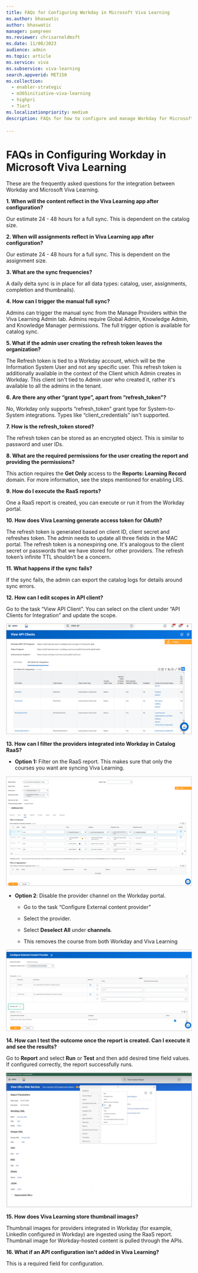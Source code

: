 ```yaml
---
title: FAQs for Configuring Workday in Microsoft Viva Learning 
ms.author: bhaswatic
author: bhaswatic
manager: pamgreen
ms.reviewer: chrisarnoldmsft
ms.date: 11/08/2023
audience: admin
ms.topic: article
ms.service: viva
ms.subservice: viva-learning
search.appverid: MET150
ms.collection:
  - enabler-strategic
  - m365initiative-viva-learning
  - highpri
  - Tier1
ms.localizationpriority: medium
description: FAQs for how to configure and manage Workday for Microsoft Viva Learning.

---
```


# FAQs in Configuring Workday in Microsoft Viva Learning

These are the frequently asked questions for the integration between Workday and Microsoft Viva Learning.

**1. When will the content reflect in the Viva Learning app after configuration?**

Our estimate 24 - 48 hours for a full sync. This is dependent on the catalog size.

**2. When will assignments reflect in Viva Learning app after configuration?**

Our estimate 24 - 48 hours for a full sync. This is dependent on the assignment size.

**3.	What are the sync frequencies?**

A daily delta sync is in place for all data types: catalog, user, assignments, completion and thumbnails).
	
**4.	How can I trigger the manual full sync?**

Admins can trigger the manual sync from the Manage Providers within the Viva Learning Admin tab. Admins require Global Admin, Knowledge Admin, and Knowledge Manager permissions. The full trigger option is available for catalog sync.

**5. What if the admin user creating the refresh token leaves the organization?**

The Refresh token is tied to a Workday account, which will be the Information System User and not any specific user. This refresh token is additionally available in the context of the Client which Admin creates in Workday. This client isn't tied to Admin user who created it, rather it's available to all the admins in the tenant.

**6. Are there any other “grant type”, apart from “refresh_token"?**

No, Workday only supports “refresh_token” grant type for System-to-System integrations. Types like “client_credentials” isn't supported.

**7. How is the refresh_token stored?**
 
The refresh token can be stored as an encrypted object. This is similar to password and user IDs.

**8. What are the required permissions for the user creating the report and providing the permissions?**

This action requires the **Get Only** access to the **Reports: Learning Record** domain. For more information, see the steps mentioned for enabling LRS.

**9. How do I execute the RaaS reports?**

One a RaaS report is created, you can execute or run it from the Workday portal.


**10.	How does Viva Learning generate access token for OAuth?**

The refresh token is generated based on client ID, client secret and refreshes token. The admin needs to update all three fields in the MAC portal. The refresh token is a nonexpiring one. It's analogous to the client secret or passwords that we have stored for other providers. The refresh token’s infinite TTL shouldn’t be a concern.

**11.	What happens if the sync fails?**

If the sync fails, the admin can export the catalog logs for details around sync errors.

**12. How can I edit scopes in API client?**

Go to the task “View API Client”. You can select on the client under “API Clients for Integration” and update the scope.

![A screenshot of the Workday API client with the option to upgrade the scope.](/viva/media/learning/workday-FAQ-1.png)


**13.	How can I filter the providers integrated into Workday in Catalog RaaS?**

- **Option 1:** Filter on the RaaS report. This makes sure that only the courses you want are syncing Viva Learning.

![A screenshot of the filters on the RaaS report that ensures that only your specified sources are syncing with Viva Learning.](/viva/media/learning/workday-FAQ-2.png)


- **Option 2**: Disable the provider channel on the Workday portal.

    - Go to the task “Configure External content provider”
    
    - Select the provider.
    
    - Select **Deselect All** under **channels**.
    - This removes the course from both Workday and Viva Learning

![A screenshot of the configure external content provider option with the "deselect all" checkbox highlighted.](/viva/media/learning/workday-FAQ-3.png)

**14. How can I test the outcome once the report is created. Can I execute it and see the results?**

Go to **Report** and select **Run** or **Test** and then add desired time field values. If configured correctly, the report successfully runs.

![A screenshot of the action window with the option to run the report.](/viva/media/learning/workday-FAQ-4.png)

**15. How does Viva Learning store thumbnail images?**

Thumbnail images for providers integrated in Workday (for example, LinkedIn configured in Workday) are ingested using the RaaS report. Thumbnail image for Workday-hosted content is pulled through the APIs. 

**16. What if an API configuration isn't added in Viva Learning?**

This is a required field for configuration.
